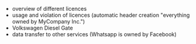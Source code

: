 - overview of different licences
- usage and violation of licences (automatic header creation "everything owned by MyCompany Inc.")
- Volkswagen Diesel Gate
- data transfer to other services (Whatsapp is owned by Facebook)